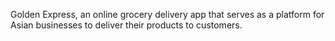 <span style="font-weight:'bold'">Golden Express</span><span>, an online grocery delivery app that serves as a platform for Asian businesses to deliver their products to customers.</span>
